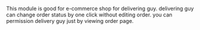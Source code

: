 This module is good for e-commerce shop for delivering guy. delivering guy can change order status by one click without editing order. you can permission delivery guy just by viewing order page.
